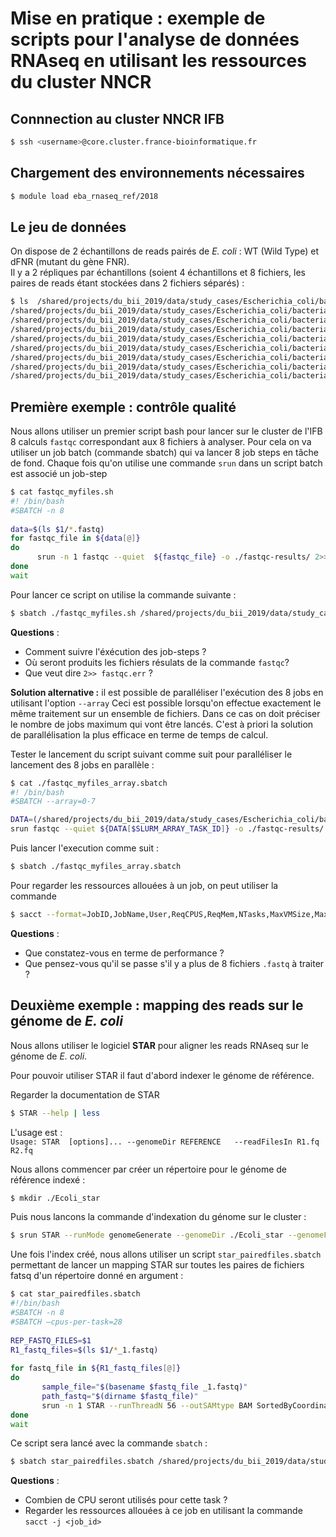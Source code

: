 # Mise en pratique : exemple de scripts pour l'analyse de données RNAseq en utilisant les ressources du cluster NNCR  

## Connnection au cluster NNCR IFB

```bash
$ ssh <username>@core.cluster.france-bioinformatique.fr
```

## Chargement des environnements nécessaires
```bash
$ module load eba_rnaseq_ref/2018
```

## Le jeu de données

On dispose de 2 échantillons de reads pairés de *E. coli* : WT (Wild Type) et dFNR (mutant du gène FNR).  
Il y a 2 répliques par échantillons (soient 4 échantillons et 8 fichiers, les paires de reads étant stockées dans 2 fichiers séparés) :

```bash
$ ls  /shared/projects/du_bii_2019/data/study_cases/Escherichia_coli/bacterial-regulons_myers_2013/RNA-seq/fastq/*.fastq
/shared/projects/du_bii_2019/data/study_cases/Escherichia_coli/bacterial-regulons_myers_2013/RNA-seq/fastq/dFNR1_1.fastq
/shared/projects/du_bii_2019/data/study_cases/Escherichia_coli/bacterial-regulons_myers_2013/RNA-seq/fastq/dFNR1_2.fastq
/shared/projects/du_bii_2019/data/study_cases/Escherichia_coli/bacterial-regulons_myers_2013/RNA-seq/fastq/dFNR2_1.fastq
/shared/projects/du_bii_2019/data/study_cases/Escherichia_coli/bacterial-regulons_myers_2013/RNA-seq/fastq/dFNR2_2.fastq
/shared/projects/du_bii_2019/data/study_cases/Escherichia_coli/bacterial-regulons_myers_2013/RNA-seq/fastq/WT1_1.fastq
/shared/projects/du_bii_2019/data/study_cases/Escherichia_coli/bacterial-regulons_myers_2013/RNA-seq/fastq/WT1_2.fastq
/shared/projects/du_bii_2019/data/study_cases/Escherichia_coli/bacterial-regulons_myers_2013/RNA-seq/fastq/WT2_1.fastq
/shared/projects/du_bii_2019/data/study_cases/Escherichia_coli/bacterial-regulons_myers_2013/RNA-seq/fastq/WT2_2.fastq
```

## Première exemple : contrôle qualité

Nous allons utiliser un premier script bash pour lancer sur le cluster de l'IFB 8 calculs `fastqc` correspondant aux 8 fichiers à analyser. Pour cela on va utiliser un job batch (commande sbatch) qui va lancer 8 job steps en tâche de fond. Chaque fois qu'on utilise une commande `srun` dans un script batch est associé un job-step 

```bash
$ cat fastqc_myfiles.sh  
#! /bin/bash  
#SBATCH -n 8 
 
data=$(ls $1/*.fastq)  
for fastqc_file in ${data[@]}
do 
      srun -n 1 fastqc --quiet  ${fastqc_file} -o ./fastqc-results/ 2>> fastqc.err  &
done
wait
```
Pour lancer ce script on utilise la commande suivante :

```bash  
$ sbatch ./fastqc_myfiles.sh /shared/projects/du_bii_2019/data/study_cases/Escherichia_coli/bacterial-regulons_myers_2013/RNA-seq/fastq
```

**Questions** :   
- Comment suivre l'éxécution des job-steps ?  
- Où seront produits les fichiers résulats de la commande `fastqc`?  
- Que veut dire `2>> fastqc.err` ?  

**Solution alternative :** il est possible de paralléliser l'exécution des 8 jobs en utilisant l'option `--array`
Ceci est possible lorsqu'on effectue exactement le même traitement sur un ensemble de fichiers.
Dans ce cas on doit préciser le nombre de jobs maximum qui vont être lancés.
C'est à priori la solution de parallélisation la plus efficace en terme de temps de calcul.

Tester le lancement du script suivant comme suit pour paralléliser le lancement des 8 jobs en parallèle :

```bash 
$ cat ./fastqc_myfiles_array.sbatch
#! /bin/bash
#SBATCH --array=0-7

DATA=(/shared/projects/du_bii_2019/data/study_cases/Escherichia_coli/bacterial-regulons_myers_2013/RNA-seq/fastq/*.fastq)
srun fastqc --quiet ${DATA[$SLURM_ARRAY_TASK_ID]} -o ./fastqc-results/ 2>> fastqc.err
```

Puis lancer l'execution comme suit :
```bash 
$ sbatch ./fastqc_myfiles_array.sbatch
```

Pour regarder les ressources allouées à un job, on peut utiliser la commande 
```bash 
$ sacct --format=JobID,JobName,User,ReqCPUS,ReqMem,NTasks,MaxVMSize,MaxRSS,Start,End,NNodes,NodeList%40,CPUTime -j <id-du-job>
```

**Questions** :
- Que constatez-vous en terme de performance ?
- Que pensez-vous qu'il se passe s'il y a plus de 8 fichiers `.fastq` à traiter ?


## Deuxième exemple : mapping des reads sur le génome de *E. coli*

Nous allons utiliser le logiciel **STAR** pour aligner les reads RNAseq sur le génome de *E. coli*.  

Pour pouvoir utiliser STAR il faut d'abord indexer le génome de référence.  

Regarder la documentation de STAR  
```bash  
$ STAR --help | less
```

L'usage est :  
 `Usage: STAR  [options]... --genomeDir REFERENCE   --readFilesIn R1.fq R2.fq`  

Nous allons commencer par créer un répertoire pour le génome de référence indexé :  
```bash  
$ mkdir ./Ecoli_star
```

Puis nous lancons la commande d'indexation du génome sur le cluster :  

```bash  
$ srun STAR --runMode genomeGenerate --genomeDir ./Ecoli_star --genomeFastaFiles /shared/projects/du_bii_2019/data/study_cases/Escherichia_coli/bacterial-regulons_myers_2013/genome/Escherichia_coli_str_k_12_substr_mg1655.ASM584v2.dna.chromosome.Chromosome.fa  --runThreadN 4 --sjdbGTFfile /shared/projects/du_bii_2019/data/study_cases/Escherichia_coli/bacterial-regulons_myers_2013/genome/Escherichia_coli_str_k_12_substr_mg1655.ASM584v2.37.gtf
```

Une fois l'index créé, nous allons utiliser un script `star_pairedfiles.sbatch` permettant de lancer un mapping STAR sur toutes les paires de fichiers fatsq d'un répertoire donné en argument :

```bash
$ cat star_pairedfiles.sbatch
#!/bin/bash
#SBATCH -n 8
#SBATCH –cpus-per-task=28
 
REP_FASTQ_FILES=$1
R1_fastq_files=$(ls $1/*_1.fastq)
 
for fastq_file in ${R1_fastq_files[@]}
do
       sample_file="$(basename $fastq_file _1.fastq)"  
       path_fastq="$(dirname $fastq_file)"
       srun -n 1 STAR --runThreadN 56 --outSAMtype BAM SortedByCoordinate --readFilesIn ${path_fastq}/${sample_file}_1.fastq ${path_fastq}/${sample_file}_2.fastq --genomeDir /shared/home/hchiapello/DUBii/module1/Ecoli_star/ --outFileNamePrefix ${sample_file}.fastq-star-out &
done
wait

```

Ce script sera lancé avec la commande `sbatch` :

```bash  
$ sbatch star_pairedfiles.sbatch /shared/projects/du_bii_2019/data/study_cases/Escherichia_coli/bacterial-regulons_myers_2013/RNA-seq/fastq
```
**Questions** :      
- Combien de CPU seront utilisés pour cette task ?
- Regarder les ressources allouées à ce job en utilisant la commande `sacct -j <job_id>`

